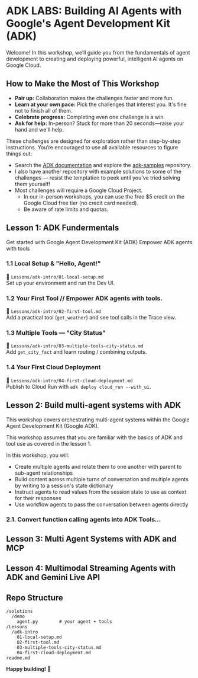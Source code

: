 # ADK LABS: Building AI Agents with Google's Agent Development Kit (ADK)

Welcome! In this workshop, we’ll guide you from the fundamentals of agent development to creating and deploying powerful, intelligent AI agents on Google Cloud.

## How to Make the Most of This Workshop

- **Pair up:** Collaboration makes the challenges faster and more fun.
- **Learn at your own pace:** Pick the challenges that interest you. It's fine not to finish all of them.
- **Celebrate progress:** Completing even one challenge is a win.
- **Ask for help:** In-person? Stuck for more than 20 seconds—raise your hand and we'll help.

These challenges are designed for exploration rather than step-by-step instructions. You’re encouraged to use all available resources to figure things out:

- Search the [ADK documentation](https://google.github.io/adk-docs/) and explore the [adk-samples](https://github.com/google/adk-samples) repository.
- I also have another repository with example solutions to some of the challenges — resist the temptation to peek until you’ve tried solving them yourself!
- Most challenges will require a Google Cloud Project.  
  - In our in-person workshops, you can use the free $5 credit on the Google Cloud free tier (no credit card needed).  
  - Be aware of rate limits and quotas.

## Lesson 1: ADK Fundermentals

Get started with Google Agent Development Kit (ADK)
Empower ADK agents with tools

### 1.1 Local Setup & "Hello, Agent!"
📁 `Lessons/adk-intro/01-local-setup.md`  
Set up your environment and run the Dev UI.

### 1.2 Your First Tool // Empower ADK agents with tools.

📁 `Lessons/adk-intro/02-first-tool.md`  
Add a practical tool (`get_weather`) and see tool calls in the Trace view.

### 1.3 Multiple Tools — "City Status"
📁 `Lessons/adk-intro/03-multiple-tools-city-status.md`  
Add `get_city_fact` and learn routing / combining outputs.

### 1.4 Your First Cloud Deployment
📁 `Lessons/adk-intro/04-first-cloud-deployment.md`  
Publish to Cloud Run with `adk deploy cloud_run --with_ui`.

## Lesson 2: Build multi-agent systems with ADK

This workshop covers orchestrating multi-agent systems within the Google Agent Development Kit (Google ADK).

This workshop assumes that you are familiar with the basics of ADK and tool use as covered in the lesson 1.

In this workshop, you will:

- Create multiple agents and relate them to one another with parent to sub-agent relationships
- Build content across multiple turns of conversation and multiple agents by writing to a session's state dictionary
- Instruct agents to read values from the session state to use as context for their responses
- Use workflow agents to pass the conversation between agents directly

### 2.1. Convert function calling agents into ADK Tools...

## Lesson 3: Multi Agent Systems with ADK and MCP

## Lesson 4: Multimodal Streaming Agents with ADK and Gemini Live API

## Repo Structure

```
/solutions
  /demo
    agent.py        # your agent + tools
/Lessons
  /adk-intro
    01-local-setup.md
    02-first-tool.md
    03-multiple-tools-city-status.md
    04-first-cloud-deployment.md
readme.md
```

**Happy building!** 🚀
